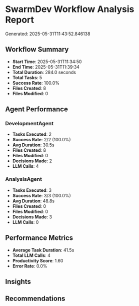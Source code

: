# SwarmDev Workflow Analysis Report

Generated: 2025-05-31T11:43:52.846138

## Workflow Summary

- **Start Time**: 2025-05-31T11:34:50
- **End Time**: 2025-05-31T11:39:34
- **Total Duration**: 284.0 seconds
- **Total Tasks**: 5
- **Success Rate**: 100.0%
- **Files Created**: 8
- **Files Modified**: 0

## Agent Performance

### DevelopmentAgent

- **Tasks Executed**: 2
- **Success Rate**: 2/2 (100.0%)
- **Avg Duration**: 30.5s
- **Files Created**: 8
- **Files Modified**: 0
- **Decisions Made**: 2
- **LLM Calls**: 4

### AnalysisAgent

- **Tasks Executed**: 3
- **Success Rate**: 3/3 (100.0%)
- **Avg Duration**: 48.8s
- **Files Created**: 0
- **Files Modified**: 0
- **Decisions Made**: 3
- **LLM Calls**: 0

## Performance Metrics

- **Average Task Duration**: 41.5s
- **Total LLM Calls**: 4
- **Productivity Score**: 1.60
- **Error Rate**: 0.0%

## Insights


## Recommendations

